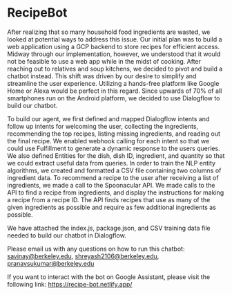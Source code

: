 # RecipeBot

After realizing that so many household food ingredients are wasted, we looked at potential ways to address this issue. Our initial plan was to build a web application using a GCP backend to store recipes for efficient access. Midway through our implementation, however, we understood that it would not be feasible to use a web app while in the midst of cooking. After reaching out to relatives and soup kitchens, we decided to pivot and build a chatbot instead. This shift was driven by our desire to simplify and streamline the user experience. Utilizing a hands-free platform like Google Home or Alexa would be perfect in this regard. Since upwards of 70% of all smartphones run on the Android platform, we decided to use Dialogflow to build our chatbot.

To build our agent, we first defined and mapped Dialogflow intents and follow up intents for welcoming the user, collecting the ingredients, recommending the top recipes, listing missing ingredients, and reading out the final recipe. We enabled webhook calling for each intent so that we could use Fulfillment to generate a dynamic response to the users queries. We also defined Entities for the dish, dish ID, ingredient, and quantity so that we could extract useful data from queries. In order to train the NLP entity algorithms, we created and formatted a CSV file containing two columns of ingredient data. To recommend a recipe to the user after receiving a list of ingredients, we made a call to the Spoonacular API. We made calls to the API to find a recipe from ingredients, and display the instructions for making a recipe from a recipe ID. The API finds recipes that use as many of the given ingredients as possible and require as few additional ingredients as possible.

We have attached the index.js, package.json, and CSV training data file needed to build our chatbot in Dialogflow. 

Please email us with any questions on how to run this chatbot:
savinay@berkeley.edu,
shreyash2106@berkeley.edu,
pranavsukumar@berkeley.edu 

If you want to interact with the bot on Google Assistant, please visit the following link:
https://recipe-bot.netlify.app/
